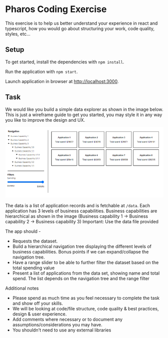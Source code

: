 # Pharos Coding Exercise

This exercise is to help us better understand your experience in react and typescript, how you would go about structuring your work, code quality, styles, etc...

## Setup

To get started, install the dependencies with `npm install`.

Run the application with `npm start`.

Launch application in browser at [http://localhost:3000](http://localhost:3000).


## Task

We would like you build a simple data explorer as shown in the image below. This is just a wireframe guide to get you started, you may style it in any way you like to improve the design and UX.


![Pharos Coding Exercise wireframe](/pharos-coding-exercise.png)


The data is a list of application records and is fetchable at `/data`. Each application has 3 levels of business capabilities. Business capabilities are hierarchical as shown in the image (Business capability 1 -> Business capability 2 -> Business capability 3)
Important: Use the data file provided

The app should -

- Requests the dataset.
- Build a hierarchical navigation tree displaying the different levels of business capabilities. Bonus points if we can expand/collapse the navigation tree.
- Have a range slider to be able to further filter the dataset based on the total spending value
- Present a list of applications from the data set, showing name and total spend. The list depends on the navigation tree and the range filter 

Additional notes

- Please spend as much time as you feel necessary to complete the task and show off your skills.  
- We will be looking at code/file structure, code quality & best practices, design & user experience. 
- Add comments where necessary or to document any assumptions/considerations you may have. 
- You shouldn't need to use any external libraries 
